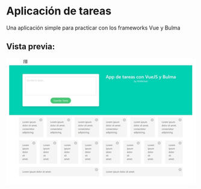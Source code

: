 # Aplicación de tareas
Una aplicación simple para practicar con los frameworks Vue y Bulma

## Vista previa:
![Previous view](./static/img/previous_view.jpg)